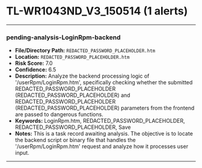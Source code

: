 # TL-WR1043ND_V3_150514 (1 alerts)

---

### pending-analysis-LoginRpm-backend

- **File/Directory Path:** `REDACTED_PASSWORD_PLACEHOLDER.htm`
- **Location:** `REDACTED_PASSWORD_PLACEHOLDER.htm`
- **Risk Score:** 7.0
- **Confidence:** 6.5
- **Description:** Analyze the backend processing logic of '/userRpm/LoginRpm.htm', specifically checking whether the submitted REDACTED_PASSWORD_PLACEHOLDER (REDACTED_PASSWORD_PLACEHOLDER) and REDACTED_PASSWORD_PLACEHOLDER (REDACTED_PASSWORD_PLACEHOLDER) parameters from the frontend are passed to dangerous functions.
- **Keywords:** LoginRpm.htm, REDACTED_PASSWORD_PLACEHOLDER, REDACTED_PASSWORD_PLACEHOLDER, Save
- **Notes:** This is a task record awaiting analysis. The objective is to locate the backend script or binary file that handles the '/userRpm/LoginRpm.htm' request and analyze how it processes user input.

---
